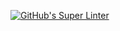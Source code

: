 [![GitHub's Super Linter](https://github.com/ICS2O-Programming-Joseph-K/Unit1-05-HTML-MDL/workflows/GitHub's%20Super%20Linter/badge.svg)](https://github.com/ICS2O-Programming-Joseph-K/Unit1-05-HTML-MDL/actions)